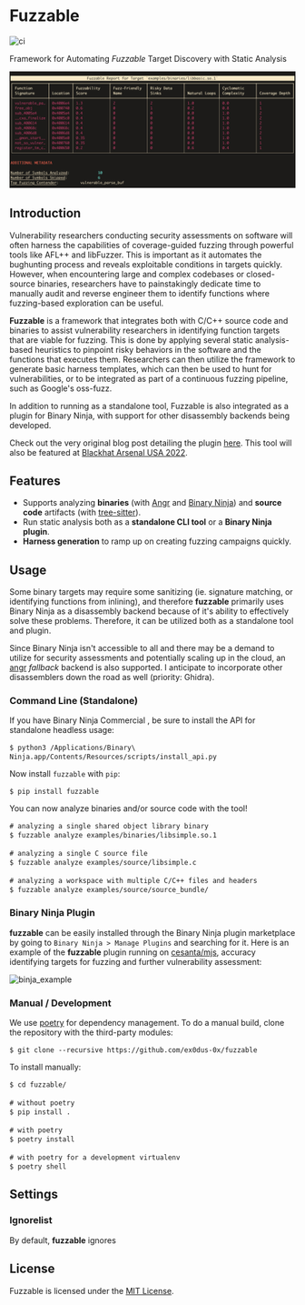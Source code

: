 # Fuzzable

![ci](https://github.com/ex0dus-0x/fuzzable/actions/workflows/main.yml/badge.svg)

Framework for Automating _Fuzzable_ Target Discovery with Static Analysis

![example](/extras/cli.png "CLI Example")

## Introduction

Vulnerability researchers conducting security assessments on software will often harness the capabilities of coverage-guided fuzzing through powerful tools like AFL++ and libFuzzer. This is important as it automates the bughunting process and reveals exploitable conditions in targets quickly. However, when encountering large and complex codebases or closed-source binaries, researchers have to painstakingly dedicate time to manually audit and reverse engineer them to identify functions where fuzzing-based exploration can be useful.

__Fuzzable__ is a framework that integrates both with C/C++ source code and binaries to assist vulnerability researchers in identifying function targets that are viable for fuzzing. This is done by applying several static analysis-based heuristics to pinpoint risky behaviors in the software and the functions that executes them. Researchers can then utilize the framework to generate basic harness templates, which can then be used to hunt for vulnerabilities, or to be integrated as part of a continuous fuzzing pipeline, such as Google's oss-fuzz.

In addition to running as a standalone tool, Fuzzable is also integrated as a plugin for Binary Ninja, with support for other disassembly backends being developed.

Check out the very original blog post detailing the plugin [here](https://codemuch.tech/2021/06/07/fuzzabble/). This tool will also be featured at [Blackhat Arsenal USA 2022](https://www.blackhat.com/us-22/arsenal/schedule/index.html#automating-fuzzable-target-discovery-with-static-analysis-26726).

## Features

* Supports analyzing __binaries__ (with [Angr](https://angr.io) and [Binary Ninja](https://binary.ninja)) and
__source code__ artifacts (with [tree-sitter](https://tree-sitter.github.io/tree-sitter/)).
* Run static analysis both as a __standalone CLI tool__ or a __Binary Ninja plugin__.
* __Harness generation__ to ramp up on creating fuzzing campaigns quickly.

## Usage

Some binary targets may require some sanitizing (ie. signature matching, or identifying functions from inlining), and therefore 
__fuzzable__ primarily uses Binary Ninja as a disassembly backend because of it's ability to effectively solve these problems. Therefore, it can be utilized both as a standalone tool and plugin.

Since Binary Ninja isn't accessible to all and there may be a demand to utilize for security assessments and potentially scaling up in the cloud, an [angr](https://github.com/angr/angr)
_fallback_ backend is also supported. I anticipate to incorporate other disassemblers down the road as well (priority: Ghidra).

### Command Line (Standalone)

If you have Binary Ninja Commercial , be sure to install the API for standalone headless usage:

```
$ python3 /Applications/Binary\ Ninja.app/Contents/Resources/scripts/install_api.py
```

Now install `fuzzable` with `pip`:

```
$ pip install fuzzable
```

You can now analyze binaries and/or source code with the tool!

```
# analyzing a single shared object library binary
$ fuzzable analyze examples/binaries/libsimple.so.1

# analyzing a single C source file
$ fuzzable analyze examples/source/libsimple.c

# analyzing a workspace with multiple C/C++ files and headers
$ fuzzable analyze examples/source/source_bundle/
```

### Binary Ninja Plugin

__fuzzable__ can be easily installed through the Binary Ninja plugin marketplace by going to `Binary Ninja > Manage Plugins` and searching for it. Here is an example of the __fuzzable__ plugin running on [cesanta/mjs](https://github.com/cesanta/mjs),
accuracy identifying targets for fuzzing and further vulnerability assessment:

![binja_example](/extras/binja_example.png "Binary Ninja Example")

### Manual / Development

We use [poetry](https://python-poetry.org) for dependency management. To do a manual build, clone the repository with the third-party modules:

```
$ git clone --recursive https://github.com/ex0dus-0x/fuzzable
```

To install manually:

```
$ cd fuzzable/

# without poetry
$ pip install .

# with poetry
$ poetry install

# with poetry for a development virtualenv
$ poetry shell
```

## Settings

### Ignorelist

By default, __fuzzable__ ignores

## License

Fuzzable is licensed under the [MIT License](https://codemuch.tech/license.txt).
